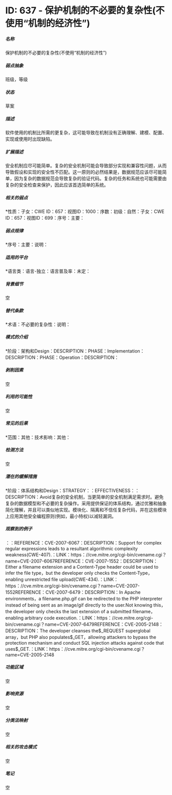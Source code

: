 # ID: 637 - 保护机制的不必要的复杂性(不使用“机制的经济性”)
<h5>名称</h5>保护机制的不必要的复杂性(不使用“机制的经济性”)
<h5>弱点抽象</h5>班级，等级
<h5>状态</h5>草案
<h5>描述</h5>软件使用的机制比所需的更复杂，这可能导致在机制没有正确理解、建模、配置、实现或使用时出现缺陷。
<h5>扩展描述</h5>安全机制应尽可能简单。复杂的安全机制可能会导致部分实现和兼容性问题，从而导致假设和实现的安全性不匹配。这一原则的必然结果是，数据规范应该尽可能简单，因为复杂的数据规范会导致复杂的验证代码。复杂的任务和系统也可能需要由复杂的安全检查来保护，因此应该首选简单的系统。
<h5>相关的弱点</h5>*性质：子女：CWE ID：657：视图ID：1000：序数：初级：自然：子女：CWE ID：657：视图ID：699：序号：主要：
<h5>弱点规律</h5>*序号：主要：说明：
<h5>适用的平台</h5>*语言类：语言-独立：语言普及率：未定：
<h5>背景细节</h5>空
<h5>替代条款</h5>*术语：不必要的复杂性：说明：
<h5>模式的介绍</h5>*阶段：架构和Design：DESCRIPTION：PHASE：Implementation：DESCRIPTION：PHASE：Operation：DESCRIPTION：
<h5>剥削因素</h5>空
<h5>利用的可能性</h5>空
<h5>常见的后果</h5>*范围：其他：技术影响：其他：
<h5>检测方法</h5>空
<h5>潜在的缓解措施</h5>*阶段：体系结构和Design：STRATEGY：：EFFECTIVENESS：：DESCRIPTION：Avoid复杂的安全机制，当更简单的安全机制满足需求时。避免复杂的数据模型和不必要的复杂操作。采用提供保证的体系结构，通过优雅和抽象简化理解，并且可以类似地实现。模块化、隔离和不信任复杂代码，并在这些模块上应用其他安全编程原则(例如，最小特权)以减轻漏洞。
<h5>观察到的例子</h5>：：REFERENCE：CVE-2007-6067：DESCRIPTION：Support for complex regular expressions leads to a resultant algorithmic complexity weakness(CWE-407).：LINK：https：//cve.mitre.org/cgi-bin/cvename.cgi？name=CVE-2007-6067REFERENCE：CVE-2007-1552：DESCRIPTION：Either a filename extension and a Content-Type header could be used to infer the file type，but the developer only checks the Content-Type，enabling unrestricted file upload(CWE-434).：LINK：https：//cve.mitre.org/cgi-bin/cvename.cgi？name=CVE-2007-1552REFERENCE：CVE-2007-6479：DESCRIPTION：In Apache environments，a filename.php.gif can be redirected to the PHP interpreter instead of being sent as an image/gif directly to the user.Not knowing this，the developer only checks the last extension of a submitted filename，enabling arbitrary code execution.：LINK：https：//cve.mitre.org/cgi-bin/cvename.cgi？name=CVE-2007-6479REFERENCE：CVE-2005-2148：DESCRIPTION：The developer cleanses the$_REQUEST superglobal array，but PHP also populates$_GET，allowing attackers to bypass the protection mechanism and conduct SQL injection attacks against code that uses$_GET.：LINK：https：//cve.mitre.org/cgi-bin/cvename.cgi？name=CVE-2005-2148
<h5>功能区域</h5>空
<h5>影响资源</h5>空
<h5>分类法映射</h5>空
<h5>相关的攻击模式</h5>空
<h5>笔记</h5>空

